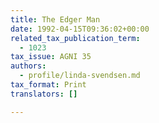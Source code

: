 ```yaml
---
title: The Edger Man
date: 1992-04-15T09:36:02+00:00
related_tax_publication_term:
  - 1023
tax_issue: AGNI 35
authors:
  - profile/linda-svendsen.md
tax_format: Print
translators: []

---
```

